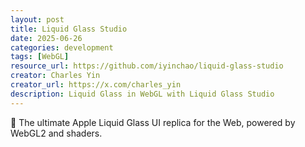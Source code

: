 ```yaml
---
layout: post
title: Liquid Glass Studio
date: 2025-06-26
categories: development
tags: [WebGL]
resource_url: https://github.com/iyinchao/liquid-glass-studio
creator: Charles Yin
creator_url: https://x.com/charles_yin
description: Liquid Glass in WebGL with Liquid Glass Studio
---
```


🔮 The ultimate Apple Liquid Glass UI replica for the Web, powered by WebGL2 and shaders.